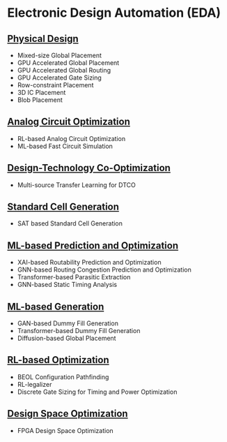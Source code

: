 # Electronic Design Automation (EDA)

## [Physical Design](https://github.com/CSDL-postech/Topic_Introduction/tree/main/Physical_Design)

* Mixed-size Global Placement
* GPU Accelerated Global Placement
* GPU Accelerated Global Routing
* GPU Accelerated Gate Sizing
* Row-constraint Placement
* 3D IC Placement
* Blob Placement

## [Analog Circuit Optimization](https://github.com/CSDL-postech/Topic_Introduction/tree/main/Analog_Circuit_Opt)

* RL-based Analog Circuit Optimization
* ML-based Fast Circuit Simulation

## [Design-Technology Co-Optimization](https://github.com/CSDL-postech/Topic_Introduction/tree/main/DTCO)

* Multi-source Transfer Learning for DTCO

## [Standard Cell Generation](https://github.com/CSDL-postech/Topic_Introduction/tree/main/STD_Cell_Generation)

* SAT based Standard Cell Generation

## [ML-based Prediction and Optimization](https://github.com/CSDL-postech/Topic_Introduction/tree/main/ML_Prediction_and_Opt)

* XAI-based Routability Prediction and Optimization
* GNN-based Routing Congestion Prediction and Optimization
* Transformer-based Parasitic Extraction
* GNN-based Static Timing Analysis

## [ML-based Generation](https://github.com/CSDL-postech/Topic_Introduction/tree/main/ML_Generation)

* GAN-based Dummy Fill Generation
* Transformer-based Dummy Fill Generation
* Diffusion-based Global Placement

## [RL-based Optimization](https://github.com/CSDL-postech/Topic_Introduction/tree/main/RL_Opt)

* BEOL Configuration Pathfinding
* RL-legalizer
* Discrete Gate Sizing for Timing and Power Optimization

## [Design Space Optimization](https://github.com/CSDL-postech/Topic_Introduction/tree/main/Design_Space_Opt)

* FPGA Design Space Optimization
 
